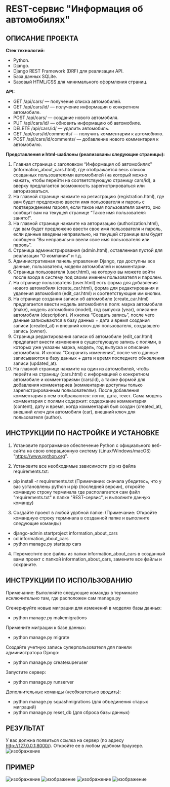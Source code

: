 # REST-сервис "Информация об автомобилях"
## ОПИСАНИЕ ПРОЕКТА
**Стек технологий:**
- Python.
- Django.
- Django REST Framework (DRF) для реализации API.
- База данных SQLite.
- Базовый HTML/CSS для минимального оформления страниц.

**API:**
- GET /api/cars/ — получение списка автомобилей.
- GET /api/cars/id/ — получение информации о конкретном автомобиле.
- POST /api/cars/ — создание нового автомобиля.
- PUT /api/cars/id/ — обновить информацию об автомобиле.
- DELETE /api/cars/id/ — удалить автомобиль.
- GET /api/cars/id/comments/ — получить комментарии к автомобилю.
- POST /api/cars/id/comments/ — добавление нового комментария к автомобилю.

**Представления и html-шаблоны (реализованы следующие страницы):**
1. Главная страница с заголовком “Информация об автомобилях" (information_about_cars.html), где отображается весь список созданных пользователями автомобилей (на который можно нажать, чтобы перейти на соответствующую страницу cars/id), а вверху предлагается возможность зарегистрироваться или авторизоваться.
2. На главной странице нажмите на регистрацию (registration.html), где вам будет предложено ввести имя пользователя и пароль с подтверждением пароля, если такое имя пользователя занято, оно сообщит вам на текущей странице “Такое имя пользователя занято!".
3. На главной странице нажмите на авторизацию (authorization.html), где вам будет предложено ввести свое имя пользователя и пароль, если данные введены неправильно, на текущей странице вам будет сообщено “Вы неправильно ввели свое имя пользователя или пароль”.
4. Страница администрирования (admin.html), оставленная пустой для реализации “О компании” и т.д.
5. Административная панель управления Django, где доступны все данные, пользователи, модели автомобилей и комментарии.
6. Страница пользователя (user.html), на которую вы можете войти после входа в систему под своим именем пользователя и паролем. 
7. На странице пользователя (user.html) есть форма для добавления нового автомобиля (create_car.html), форма для редактирования и удаления автомобиля (edit_car.html) и соответствующие им кнопки.
8. На странице создания записи об автомобиле (create_car.html) предлагается ввести модель автомобиля в поля: марка автомобиля (make), модель автомобиля (model), год выпуска (year), описание автомобиля (description). И кнопка “Создать запись”, после чего данные записываются в базу данных + дата и время создания записи (created_at) и внешний ключ для пользователя, создавшего запись (owner).
9. Страница редактирования записи об автомобиле (edit_car.html) предлагает внести изменения в существующую запись с полями, в которых уже указаны марка, модель, год выпуска и описание автомобиля. И кнопка “Сохранить изменения”, после чего данные записываются в базу данных + дата и время последнего обновления записи (updated_at).
10. На главной странице нажмите на один из автомобилей, чтобы перейти на страницу (cars.html) с информацией о конкретном автомобиле и комментариями (cars/id), а также формой для добавления комментариев (комментарии доступны только зарегистрированным пользователям). После добавления комментария в нем отображаются: логин, дата, текст. Сама модель комментария с полями содержит: содержание комментария (content), дату и время, когда комментарий был создан (created_at), внешний ключ для автомобиля (car), внешний ключ для пользователя (author).

## ИНСТРУКЦИИ ПО НАСТРОЙКЕ И УСТАНОВКЕ
1. Установите программное обеспечение Python с официального веб-сайта на свою операционную систему (Linux/Windows/macOS) "https://www.python.org". 

2. Установите все необходимые зависимости pip из файла requirements.txt:
- pip install -r requirements.txt (Примечание: сначала убедитесь, что у вас установлены python и pip (последней версии), откройте командую строку терминала где располагается сам файл "requirements.txt" в папке "REST-сервис", и выполните данную команду)

3. Создайте проект в любой удобной папке:
(Примечание: Откройте командную строку терминала в созданной папке и выполните следующие команды)
- django-admin startproject information_about_cars
- cd information_about_cars
- python manage.py startapp cars

4. Переместите все файлы из папки information_about_cars в созданный вами проект с папкой information_about_cars, замените все файлы и сохраните.

## ИНСТРУКЦИИ ПО ИСПОЛЬЗОВАНИЮ
Примечание: Выполняйте следующие команды в терминале исключительно там, где расположен сам manage.py

Сгенерируйте новые миграции для изменений в моделях базы данных:
- python manage.py makemigrations

Примените миграции к базе данных:
- python manage.py migrate

Создайте учетную запись суперпользователя для панели администратора Django:
- python manage.py createsuperuser

Запустите сервер:
- python manage.py runserver

Дополнительные команды (необязательно вводить):
- python manage.py squashmigrations (для объединения старых миграций)
- python manage.py reset_db (для сброса базы данных)


## РЕЗУЛЬТАТ
У вас должна появиться ссылка на сервер (по адресу http://127.0.0.1:8000/). Откройте ее в любом удобном браузере.
![изображение](https://github.com/user-attachments/assets/39a98695-4ddd-4288-a940-769d5b2532ee)

## ПРИМЕР
![изображение](https://github.com/user-attachments/assets/f666392c-a75d-408f-9908-65c9565e345f)
![изображение](https://github.com/user-attachments/assets/9bdeddb6-c6f5-4096-b677-1d6a931b4cc8)
![изображение](https://github.com/user-attachments/assets/2fa56de4-7376-4a41-9dbd-cea9ab531be0)
![изображение](https://github.com/user-attachments/assets/e6e442fd-5625-41a1-8251-314bbe4be3c0)